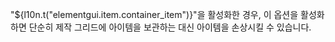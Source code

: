 "${l10n.t("elementgui.item.container_item")}"을 활성화한 경우, 이 옵션을 활성화하면 단순히 제작 그리드에 아이템을 보관하는 대신 아이템을 손상시킬 수 있습니다.